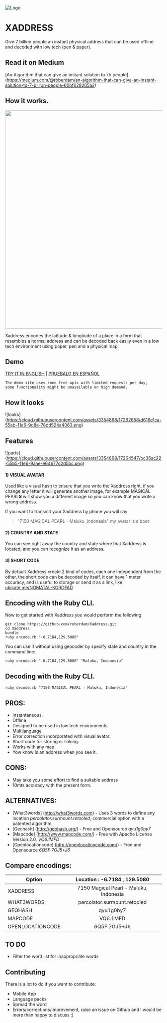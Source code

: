 ![Logo](https://cloud.githubusercontent.com/assets/3354868/17249828/b7e84ef0-556f-11e6-80e7-10bd51c46143.png)
# XADDRESS
Give 7 billion people an instant physical address that can be used offline and decoded with low tech (pen & paper).
## Read it on Medium
[An Algorithm that can give an instant solution to 7b people] (https://medium.com/@roberdam/an-algorithm-that-can-give-an-instant-solution-to-7-billion-people-60bf628205a2)
## How it works.
<img src="https://cloud.githubusercontent.com/assets/3354868/17251870/6bdbda00-5578-11e6-9162-1e5200cffa34.gif" width="700">

Xaddress encodes the latitude & longitude of a place in a form that resembles a normal address and can be decoded back easily even in a low tech environment using paper, pen and a physical map.

## Demo

[TRY IT IN ENGLISH](http://www.xaddress.org/try?lng=en)    |    [PRUEBALO EN ESPAÑOL](http://www.xaddress.org/try?lng=es)

```
The demo site uses some free apis with limited requests per day, 
some functionality might be unavailable on high demand.
```
## How it looks
![looks] (https://cloud.githubusercontent.com/assets/3354868/17262858/d616e1ca-55ab-11e6-9d8a-78dd524a4063.png)

## Features
![parts] (https://cloud.githubusercontent.com/assets/3354868/17264547/bc36ac22-55b5-11e6-9aae-e64677c2d5bc.png)
####            1) VISUAL AVATAR
Used like a visual hash to ensure that you write the Xaddress right, if you change any letter it will generate another image, for example MAGICAL PEARL**S** will show you a different image so you can know that you write a wrong address.

If you want to transmit your Xaddress by phone you will say 
>    "7150 MAGICAL PEARL - Maluku ,Indonesia"   my avatar is a boot

####            2) COUNTRY AND STATE
You can see right away the country and state where that Xaddress is located, and you can recognize it as an address.

####            3) SHORT CODE
By default Xaddress create 2 kind of codes, each one independent from the other, the short code can be decoded by itself, it can have 1 meter accuracy, and is useful to storage or send it as a link, like [ubicate.me/NOMATAL-KOROFAD](http://ubicate.me/NOMATAL-KOROFAD)

## Encoding with the Ruby CLI.
Now to get started with Xaddress you would perform the following:

```
git clone https://github.com/roberdam/Xaddress.git
cd Xaddress
bundle
ruby encode.rb "-6.7184,129.5080"
```

You can use it without using geocoder by specify state and country in the command line:
```
ruby encode.rb "-6.7184,129.5080" "Maluku, Indonesia"
```
## Decoding with the Ruby CLI.
```
ruby decode.rb "7150 MAGICAL PEARL - Maluku, Indonesia"
```

## PROS:

* Instantaneous.
* Offline
* Designed to be used in low tech environments
* Multilanguage
* Error correction incorporated with visual avatar.
* Short code for storing or linking.
* Works with any map.
* Yow know is an address when you see it.


## CONS:
* May take you some effort to find a suitable address 
* 10mts accuracy with the present form.
 
## ALTERNATIVES:
* [What3words] (http://what3words.com) -  Uses 3 words to define any location *percolator.surmount.retooled*, commercial option with a patented algorithm.
* [Geohash] (http://geohash.org/) - Free and Opensource *qyu1g0by7*
* [Mapcode] (http://www.mapcode.com/) - Free with Apache License Version 2.0. *VQ6.1MFD*
* [Openlocationcode] (http://openlocationcode.com/) - Free and Opensource *6Q5F 7GJ5+J6*

## Compare encodings:
| Option           | Location :  -6.7184 , 129.5080         |
| ---------------- |:--------------------------------------:|
| XADDRESS         | 7150 Magical Pearl - Maluku, Indonesia |
| WHAT3WORDS       | percolator.surmount.retooled           |
| GEOHASH          | qyu1g0by7                              |
| MAPCODE          | VQ6.1MFD                               |
| OPENLOCATIONCODE | 6Q5F 7GJ5+J6                           |

## TO DO
* Filter the word list for inappropriate words

## Contributing
There is a lot to do if you want to contribute:
* Mobile App
* Language packs
* Spread the word
* Errors/corrections/improvement, raise an issue on Github and I would be more than happy to discuss :)
